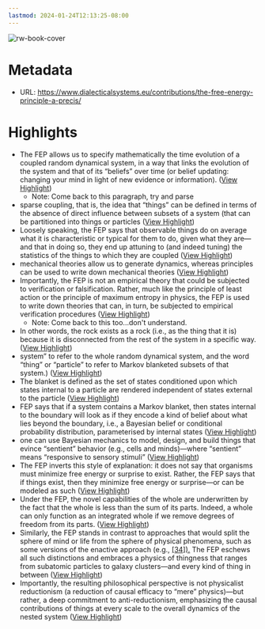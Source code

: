 ```yaml
---
lastmod: 2024-01-24T12:13:25-08:00
---
```



![rw-book-cover](https://www.dialecticalsystems.eu/wp-content/uploads/2023/10/kf-inline3.png)

# Metadata
- URL: https://www.dialecticalsystems.eu/contributions/the-free-energy-principle-a-precis/

# Highlights
- The FEP allows us to specify mathematically the time evolution of a coupled random dynamical system, in a way that links the evolution of the system and that of its “beliefs” over time (or belief updating: changing your mind in light of new evidence or information). ([View Highlight](https://read.readwise.io/read/01hk9kznx5wnx597m9ese9hmaa))
    - Note: Come back to this paragraph, try and parse
- sparse coupling, that is, the idea that “things” can be defined in terms of the absence of direct influence between subsets of a system (that can be partitioned into things or particles ([View Highlight](https://read.readwise.io/read/01hk9nfsjfyp1sac33wz1ztb5v))
- Loosely speaking, the FEP says that observable things do on average what it is characteristic or typical for them to do, given what they are—and that in doing so, they end up attuning to (and indeed tuning) the statistics of the things to which they are coupled ([View Highlight](https://read.readwise.io/read/01hk9nkzpmam93f5bdj3hypcxx))
- mechanical theories allow us to generate dynamics, whereas principles can be used to write down mechanical theories ([View Highlight](https://read.readwise.io/read/01hk9nnsghsjx4pydpwq1e9hvy))
- Importantly, the FEP is not an empirical theory that could be subjected to verification or falsification. Rather, much like the principle of least action or the principle of maximum entropy in physics, the FEP is used to write down theories that can, in turn, be subjected to empirical verification procedures ([View Highlight](https://read.readwise.io/read/01hk9nqvdgn9wq8rrmparct7bv))
    - Note: Come back to this too...don't understand.
- In other words, the rock exists as a rock (i.e., as the thing that it is) because it is disconnected from the rest of the system in a specific way. ([View Highlight](https://read.readwise.io/read/01hk9qenzbqeq256q9rhv744er))
- system” to refer to the whole random dynamical system, and the word “thing” or “particle” to refer to Markov blanketed subsets of that system.) ([View Highlight](https://read.readwise.io/read/01hk9qffrgmmx85erw0xnz3fc4))
- The blanket is defined as the set of states conditioned upon which states internal to a particle are rendered independent of states external to the particle ([View Highlight](https://read.readwise.io/read/01hk9qhtxeheewwy9sc4t3e2vj))
- FEP says that if a system contains a Markov blanket, then states internal to the boundary will look as if they encode a kind of belief about what lies beyond the boundary, i.e., a Bayesian belief or conditional probability distribution, parameterised by internal states ([View Highlight](https://read.readwise.io/read/01hk9qj7b1cwp3csztrxpk7ee7))
- one can use Bayesian mechanics to model, design, and build things that evince “sentient” behavior (e.g., cells and minds)—where “sentient” means “responsive to sensory stimuli” ([View Highlight](https://read.readwise.io/read/01hk9qmr47mev1qykfw72a43tn))
- The FEP inverts this style of explanation: it does not say that organisms must minimize free energy or surprise to exist. Rather, the FEP says that if things exist, then they minimize free energy or surprise—or can be modeled as such ([View Highlight](https://read.readwise.io/read/01hk9qp1b29hzd2qq4jw3mdt0g))
- Under the FEP, the novel capabilities of the whole are underwritten by the fact that the whole is less than the sum of its parts. Indeed, a whole can only function as an integrated whole if we remove degrees of freedom from its parts. ([View Highlight](https://read.readwise.io/read/01hk9qqgk0xtadhrsaejxybct7))
- Similarly, the FEP stands in contrast to approaches that would split the sphere of mind or life from the sphere of physical phenomena, such as some versions of the enactive approach (e.g., [[34]).](https://www.dialecticalsystems.eu/contributions/the-free-energy-principle-a-precis/#_bookmark39) The FEP eschews all such distinctions and embraces a physics of thingness that ranges from subatomic particles to galaxy clusters—and every kind of thing in between ([View Highlight](https://read.readwise.io/read/01hk9qv4sdfccavcenrecqacpd))
- Importantly, the resulting philosophical perspective is not physicalist reductionism (a reduction of causal efficacy to “mere” physics)—but rather, a deep commitment to anti-reductionism, emphasizing the causal contributions of things at every scale to the overall dynamics of the nested system ([View Highlight](https://read.readwise.io/read/01hk9qtt8eh7jy6gqxb9ej4fg6))
